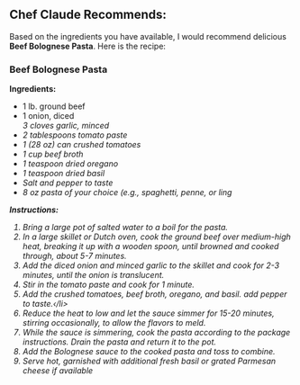 <section>
<h2>Chef Claude Recommends: </h2>
<article className="suggested-recipe-container"aria-live="polite">
 <p>Based on the ingredients you have available, I would recommend delicious <strong>Beef Bolognese Pasta</strong>. Here is the recipe:
<h3>Beef Bolognese Pasta</h3> 
<strong> Ingredients:</strong> 
<ul>
<li>1 lb. ground beef</li> 
<li>1 onion, diced</li> 
<i>3 cloves garlic, minced</li> 
<li>2 tablespoons tomato paste </li> 
<li>1 (28 oz) can crushed tomatoes</li> 
<li>1 cup beef broth</li> 
<li>1 teaspoon dried oregano</li> 
<li>1 teaspoon dried basil</li> 
<li>Salt and pepper to taste</li>
<li>8 oz pasta of your choice (e.g., spaghetti, penne, or ling 
</ul> 
<strong> Instructions:</strong> 
<ol>
<li>Bring a large pot of salted water to a boil for the pasta.</li> 
<li>In a large skillet or Dutch oven, cook the ground beef over medium-high heat, breaking it up with a wooden spoon, until browned and cooked through, about 5-7 minutes.</li>
<li>Add the diced onion and minced garlic to the skillet and cook for 2-3 minutes, until the onion is translucent.</li>
<li>Stir in the tomato paste and cook for 1 minute.</li> <li>Add the crushed tomatoes, beef broth, oregano, and basil. add pepper to taste.‹/li>
<Li>Reduce the heat to low and let the sauce simmer for 15-20 minutes, stirring occasionally, to allow the flavors to meld.</li>
<li>While the sauce is simmering, cook the pasta according to the package instructions.
Drain the pasta and return it to the pot.</li>
<li>Add the Bolognese sauce to the cooked pasta and toss to combine.</li> 
<li>Serve hot, garnished with additional fresh basil or grated Parmesan cheese if available</li>
</ol>
</article>
</section>
